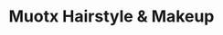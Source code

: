 ---
title: "Muotx Hairstyle & Makeup"
url: /villa-de-alvarez/muotx-hairstyle-und-makeup/
shop: cosméticos
---